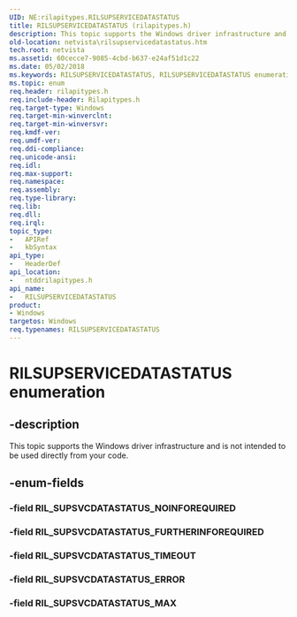 ```yaml
---
UID: NE:rilapitypes.RILSUPSERVICEDATASTATUS
title: RILSUPSERVICEDATASTATUS (rilapitypes.h)
description: This topic supports the Windows driver infrastructure and is not intended to be used directly from your code.
old-location: netvista\rilsupservicedatastatus.htm
tech.root: netvista
ms.assetid: 60cecce7-9085-4cbd-b637-e24af51d1c22
ms.date: 05/02/2018
ms.keywords: RILSUPSERVICEDATASTATUS, RILSUPSERVICEDATASTATUS enumeration [Network Drivers Starting with Windows Vista], RIL_SUPSVCDATASTATUS_ERROR, RIL_SUPSVCDATASTATUS_FURTHERINFOREQUIRED, RIL_SUPSVCDATASTATUS_MAX, RIL_SUPSVCDATASTATUS_TIMEOUT, netvista.rilsupservicedatastatus, ntddrilapitypes/RILSUPSERVICEDATASTATUS, ntddrilapitypes/RIL_SUPSVCDATASTATUS_ERROR, ntddrilapitypes/RIL_SUPSVCDATASTATUS_FURTHERINFOREQUIRED, ntddrilapitypes/RIL_SUPSVCDATASTATUS_MAX, ntddrilapitypes/RIL_SUPSVCDATASTATUS_TIMEOUT
ms.topic: enum
req.header: rilapitypes.h
req.include-header: Rilapitypes.h
req.target-type: Windows
req.target-min-winverclnt: 
req.target-min-winversvr: 
req.kmdf-ver: 
req.umdf-ver: 
req.ddi-compliance: 
req.unicode-ansi: 
req.idl: 
req.max-support: 
req.namespace: 
req.assembly: 
req.type-library: 
req.lib: 
req.dll: 
req.irql: 
topic_type:
-	APIRef
-	kbSyntax
api_type:
-	HeaderDef
api_location:
-	ntddrilapitypes.h
api_name:
-	RILSUPSERVICEDATASTATUS
product:
- Windows
targetos: Windows
req.typenames: RILSUPSERVICEDATASTATUS
---
```


# RILSUPSERVICEDATASTATUS enumeration


## -description


This topic supports the Windows driver infrastructure and is not intended to be used directly from your code.


## -enum-fields




### -field RIL_SUPSVCDATASTATUS_NOINFOREQUIRED


### -field RIL_SUPSVCDATASTATUS_FURTHERINFOREQUIRED


### -field RIL_SUPSVCDATASTATUS_TIMEOUT


### -field RIL_SUPSVCDATASTATUS_ERROR


### -field RIL_SUPSVCDATASTATUS_MAX

